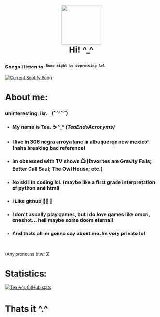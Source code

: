 
#   <p align=center> <img src="https://user-images.githubusercontent.com/123305689/235322275-f86348d6-0fe6-4322-8ec1-4ca78f352f33.gif" width="130"> <br> Hi! ^_^ </center>



### Songs i listen to: <sup>`Some might be depressing lol`</sup>


<a href="https://github.com/tthn0/Spotify-Readme">
  <img src="https://teasongs.vercel.app/api?rainbow=true&theme=dark" alt="Current Spotify Song">
</a>

# About me:

### uninteresting, ikr. （︶^︶）

- <h3>My name is Tea. ☕ ^_^ <i>(TeaEndsAcronyms)</i> </h3>

- <h3>I live in 308 negra arroya lane in albuquerqe new mexico! (haha breaking bad reference)</h3>

- <h3>Im obsessed with TV shows 📺 (favorites are Gravity Falls; Better Call Saul; The Owl House; etc.)</h3>

- <h3>No skill in coding lol. (maybe like a first grade interpretation of python and html)</h3>

- <h3>I Like github 🤯🤯🤯</h3>

- <h3>I don't usually play games, but i do love games like omori, oneshot... hell maybe some doom eternal!</h3>

- <h3><strong>And thats all im gonna say about me. Im very private lol</strong></h3>
<br>
</br>(Any pronouns btw :3)




# Statistics:

[![Tea ☕'s GitHub stats](https://github-readme-stats.vercel.app/api?username=TeaEndsAcronyms&show_icons=true&theme=dracula)](https://github.com/anuraghazra/github-readme-stats)



# Thats it ^.^

<!--
**TeaEndsAcronyms/TeaEndsAcronyms** is a ✨ _special_ ✨ repository because its `README.md` (this file) appears on your GitHub profile.


